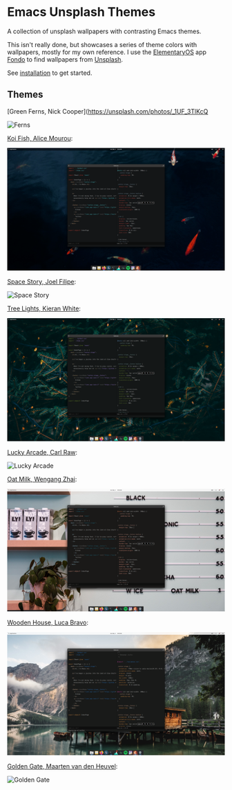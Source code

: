 # Emacs Unsplash Themes

A collection of unsplash wallpapers with contrasting Emacs themes.

This isn't really done, but showcases a series of theme colors with wallpapers, mostly for my own reference. I use the [ElementaryOS](elementary.io/) app [Fondo](https://appcenter.elementary.io/com.github.calo001.fondo/) to find wallpapers from [Unsplash](https://unsplash.com).

See [installation](./INSTALL.md) to get started.

## Themes

[Green Ferns, Nick Cooper](https://unsplash.com/photos/_1UF_3TlKcQ

![Ferns](./samples/elementary-ferns.png)

[Koi Fish, Alice Mourou](https://unsplash.com/photos/RrvGuqx-bOQ):

![Koi](./samples/koi.png)

[Space Story, Joel Filipe](https://unsplash.com/photos/QwoNAhbmLLo):

![Space Story](./samples/space-story.png)

[Tree Lights, Kieran White](https://unsplash.com/photos/SBdmQcW8qag):

![Tree Lights](./samples/tree-lights.png)

[Lucky Arcade, Carl Raw](https://unsplash.com/photos/7H7KVCihBvI):

![Lucky Arcade](./samples/lucky-arcade.png)

[Oat Milk, Wengang Zhai](https://unsplash.com/photos/LvUZACzeG1g):

![Oat Milk](./samples/oat-milk.png)

[Wooden House, Luca Bravo](https://unsplash.com/photos/hFzIoD0F_i8):

![Wooden House](./samples/wooden-house.png)

[Golden Gate, Maarten van den Heuvel](https://unsplash.com/photos/gZXx8lKAb7Y):

![Golden Gate](./samples/golden-gate.png)
